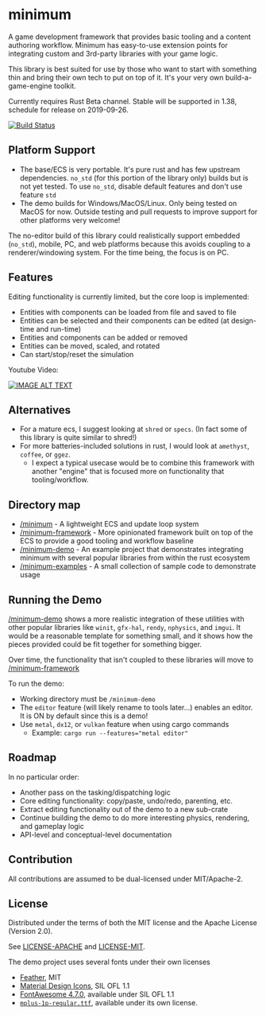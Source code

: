 # minimum

A game development framework that provides basic tooling and a content authoring workflow. Minimum has easy-to-use 
extension points for integrating custom and 3rd-party libraries with your game logic.

This library is best suited for use by those who want to start with something thin and bring their own tech to put on
top of it. It's your very own build-a-game-engine toolkit.

Currently requires Rust Beta channel. Stable will be supported in 1.38, schedule for release on 2019-09-26.

[![Build Status](https://travis-ci.org/aclysma/minimum.svg?branch=master)](https://travis-ci.org/aclysma/minimum)

## Platform Support
 * The base/ECS is very portable. It's pure rust and has few upstream dependencies. `no_std` (for this 
   portion of the library only) builds but is not yet tested. To use `no_std`, disable default features and 
   don't use feature `std` 
 * The demo builds for Windows/MacOS/Linux. Only being tested on MacOS for now. Outside testing and pull requests to
   improve support for other platforms very welcome!

The no-editor build of this library could realistically support embedded (`no_std`), mobile, PC, and web platforms 
because this avoids coupling to a renderer/windowing system. For the time being, the focus is on PC.

## Features

Editing functionality is currently limited, but the core loop is implemented:
 * Entities with components can be loaded from file and saved to file
 * Entities can be selected and their components can be edited (at design-time and run-time)
 * Entities and components can be added or removed
 * Entities can be moved, scaled, and rotated
 * Can start/stop/reset the simulation
 
Youtube Video:

[![IMAGE ALT TEXT](http://img.youtube.com/vi/BON_RvVFiWY/0.jpg)](https://www.youtube.com/watch?v=BON_RvVFiWY "Video of Editor in Use")

## Alternatives
 * For a mature ecs, I suggest looking at `shred` or `specs`. (In fact some of this library is quite similar to shred!)
 * For more batteries-included solutions in rust, I would look at `amethyst`, `coffee`, or `ggez`.
     * I expect a typical usecase would be to combine this framework with another "engine" that is focused more on
       functionality that tooling/workflow.

## Directory map

 * [/minimum](minimum) - A lightweight ECS and update loop system
 * [/minimum-framework](minimum-framework) - More opinionated framework built on top of the ECS to provide a good
   tooling and workflow baseline
 * [/minimum-demo](minimum-demo) - An example project that demonstrates integrating minimum with several popular
   libraries from within the rust ecosystem  
 * [/minimum-examples](minimum-examples) - A small collection of sample code to demonstrate usage

## Running the Demo

[/minimum-demo](minimum-demo) shows a more realistic integration of these utilities with other popular 
libraries like `winit`, `gfx-hal`, `rendy`, `nphysics`, and `imgui`. It would be a reasonable template for something
small, and it shows how the pieces provided could be fit together for something bigger.

Over time, the functionality that isn't coupled to these libraries will move to [/minimum-framework](minimum-framework)

To run the demo:
 * Working directory must be `/minimum-demo`
 * The `editor` feature (will likely rename to tools later...) enables an editor. It is ON by default since this is a demo!
 * Use `metal`, `dx12`, or `vulkan` feature when using cargo commands
     * Example: `cargo run --features="metal editor"`

## Roadmap

In no particular order:
 * Another pass on the tasking/dispatching logic
 * Core editing functionality: copy/paste, undo/redo, parenting, etc.
 * Extract editing functionality out of the demo to a new sub-crate
 * Continue building the demo to do more interesting physics, rendering, and gameplay logic
 * API-level and conceptual-level documentation

## Contribution

All contributions are assumed to be dual-licensed under MIT/Apache-2.

## License

Distributed under the terms of both the MIT license and the Apache License (Version 2.0).

See [LICENSE-APACHE](LICENSE-APACHE) and [LICENSE-MIT](LICENSE-MIT).

The demo project uses several fonts under their own licenses
 * [Feather](https://github.com/AT-UI/feather-font), MIT
 * [Material Design Icons](https://materialdesignicons.com), SIL OFL 1.1
 * [FontAwesome 4.7.0](https://fontawesome.com/v4.7.0/license/), available under SIL OFL 1.1
 * [`mplus-1p-regular.ttf`](http://mplus-fonts.osdn.jp), available under its own license.
